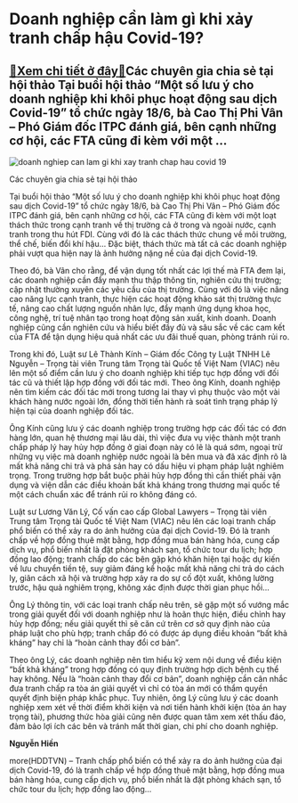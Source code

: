 Doanh nghiệp cần làm gì khi xảy tranh chấp hậu Covid-19?
========================================================

[:gift:Xem chi tiết ở đây:gift:](https://hddtvn.com/doanh-nghiep-can-lam-gi-khi-xay-tranh-chap-hau-covid-19/)Các chuyên gia chia sẻ tại hội thảo Tại buổi hội thảo “Một số lưu ý cho doanh nghiệp khi khôi phục hoạt động sau dịch Covid-19” tổ chức ngày 18/6, bà Cao Thị Phi Vân – Phó Giám đốc ITPC đánh giá, bên cạnh những cơ hội, các FTA cũng đi kèm với một …
--------------------------------------------------------------------------------------------------------------------------------------------------------------------------------------------------------------------------------------------------------





![doanh nghiep can lam gi khi xay tranh chap hau covid 19](https://haiquanonline.com.vn/stores/news_dataimages/hiennt/062020/18/14/in_article/1835_IMG_3537.jpg?rt=20200618150644 "Doanh nghiệp cần làm gì khi xảy tranh chấp hậu Covid-19?")


Các chuyên gia chia sẻ tại hội thảo



Tại buổi hội thảo “Một số lưu ý cho doanh nghiệp khi khôi phục hoạt động sau dịch Covid-19” tổ chức ngày 18/6, bà Cao Thị Phi Vân – Phó Giám đốc ITPC đánh giá, bên cạnh những cơ hội, các FTA cũng đi kèm với một loạt thách thức trong cạnh tranh về thị trường cả ở trong và ngoài nước, cạnh tranh trong thu hút FDI. Cùng với đó là các thách thức chung về môi trường, thể chế, biến đổi khí hậu… Đặc biệt, thách thức mà tất cả các doanh nghiệp phải vượt qua hiện nay là ảnh hưởng nặng nề của đại dịch Covid-19.


Theo đó, bà Vân cho rằng, để vận dụng tốt nhất các lợi thế mà FTA đem lại, các doanh nghiệp cần đẩy mạnh thu thập thông tin, nghiên cứu thị trường; cập nhật thường xuyên các yêu cầu của thị trường. Cùng với đó là việc nâng cao năng lực cạnh tranh, thực hiện các hoạt động khảo sát thị trường thực tế, nâng cao chất lượng nguồn nhân lực, đẩy mạnh ứng dụng khoa học, công nghệ, trí tuệ nhân tạo trong hoạt động sản xuất, kinh doanh. Doanh nghiệp cũng cần nghiên cứu và hiểu biết đầy đủ và sâu sắc về các cam kết của FTA để tận dụng hiệu quả nhất các ưu đãi thuế quan, phòng tránh rủi ro.


Trong khi đó, Luật sư Lê Thành Kính – Giám đốc Công ty Luật TNHH Lê Nguyễn – Trọng tài viên Trung tâm Trọng tài Quốc tế Việt Nam (VIAC) nêu lên một số điểm cần lưu ý cho doanh nghiệp khi tiếp tục hợp đồng với đối tác cũ và thiết lập hợp đồng với đối tác mới. Theo ông Kính, doanh nghiệp nên tìm kiếm các đối tác mới trong tương lai thay vì phụ thuộc vào một vài khách hàng nước ngoài lớn, đồng thời tiến hành rà soát tình trạng pháp lý hiện tại của doanh nghiệp đối tác.


Ông Kính cũng lưu ý các doanh nghiệp trong trường hợp các đối tác có đơn hàng lớn, quan hệ thương mại lâu dài, thì việc đưa vụ việc thành một tranh chấp pháp lý hay hủy hợp đồng ở giai đoạn này có lẽ là quá sớm, ngoại trừ những vụ việc mà doanh nghiệp nước ngoài là bên mua và đã xác định rõ là mất khả năng chi trả và phá sản hay có dấu hiệu vi phạm pháp luật nghiêm trọng. Trong trường hợp bắt buộc phải hủy hợp đồng thì cần thiết phải vận dụng và viện dẫn các điều khoản bất khả kháng trong thương mại quốc tế một cách chuẩn xác để tránh rủi ro không đáng có.


Luật sư Lương Văn Lý, Cố vấn cao cấp Global Lawyers – Trọng tài viên Trung tâm Trọng tài Quốc tế Việt Nam (VIAC) nêu lên các loại tranh chấp phổ biến có thể xảy ra do ảnh hưởng của đại dịch Covid-19. Đó là tranh chấp về hợp đồng thuê mặt bằng, hợp đồng mua bán hàng hóa, cung cấp dịch vụ, phổ biến nhất là đặt phòng khách sạn, tổ chức tour du lịch; hợp đồng lao động; tranh chấp do các bên gặp khó khăn hiện tại hoặc dự kiến về lưu chuyển tiền tệ, suy giảm đáng kể hoặc mất khả năng chi trả do cách ly, giãn cách xã hội và trường hợp xảy ra do sự cố đột xuất, không lường trước, hậu quả nghiêm trọng, không xác định được thời gian phục hồi…


Ông Lý thông tin, với các loại tranh chấp nêu trên, sẽ gặp một số vướng mắc trong giải quyết đối với doanh nghiệp như là hoãn thực hiện, điều chỉnh hay hủy hợp đồng; nếu giải quyết thì sẽ căn cứ trên cơ sở quy định nào của pháp luật cho phù hợp; tranh chấp đó có được áp dụng điều khoản “bất khả kháng” hay chỉ là “hoàn cảnh thay đổi cơ bản”.


Theo ông Lý, các doanh nghiệp nên tìm hiểu kỹ xem nội dung về điều kiện “bất khả kháng” trong hợp đồng có quy định trường hợp dịch bệnh cụ thể hay không. Nếu là “hoàn cảnh thay đổi cơ bản”, doanh nghiệp cần cân nhắc đưa tranh chấp ra tòa án giải quyết vì chỉ có tòa án mới có thẩm quyền quyết định biện pháp khắc phục. Tuy nhiên, ông Lý cũng lưu ý các doanh nghiệp xem xét về thời điểm khởi kiện và nơi tiến hành khởi kiện (tòa án hay trọng tài), phương thức hòa giải cũng nên được quan tâm xem xét thấu đáo, đảm bảo lợi ích các bên và tránh mất thời gian, chi phí cho doanh nghiệp.




**Nguyễn Hiền**



more(HDDTVN) – Tranh chấp phổ biến có thể xảy ra do ảnh hưởng của đại dịch Covid-19, đó là tranh chấp về hợp đồng thuê mặt bằng, hợp đồng mua bán hàng hóa, cung cấp dịch vụ, phổ biến nhất là đặt phòng khách sạn, tổ chức tour du lịch; hợp đồng lao động…

